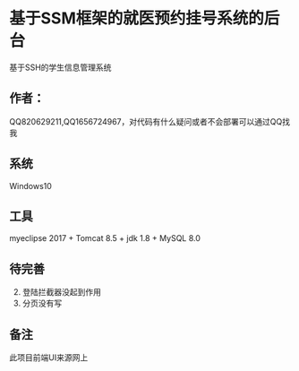 # 基于SSM框架的就医预约挂号系统的后台
基于SSH的学生信息管理系统
## 作者：
 QQ820629211,QQ1656724967，对代码有什么疑问或者不会部署可以通过QQ找我
## 系统
Windows10
## 工具
myeclipse 2017 + Tomcat 8.5 + jdk 1.8 + MySQL 8.0

## 待完善
2. 登陆拦截器没起到作用
3. 分页没有写
## 备注
此项目前端UI来源网上